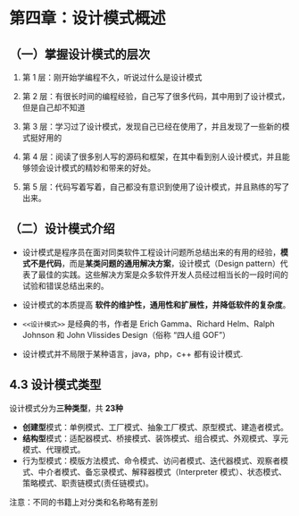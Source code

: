 # 第四章：设计模式概述

## （一）掌握设计模式的层次

1) 第 1 层：刚开始学编程不久，听说过什么是设计模式

2) 第 2 层：有很长时间的编程经验，自己写了很多代码，其中用到了设计模式，但是自己却不知道

3) 第 3 层：学习过了设计模式，发现自己已经在使用了，并且发现了一些新的模式挺好用的

4) 第 4 层：阅读了很多别人写的源码和框架，在其中看到别人设计模式，并且能够领会设计模式的精妙和带来的好处。

5) 第 5 层：代码写着写着，自己都没有意识到使用了设计模式，并且熟练的写了出来。

## （二）设计模式介绍

- 设计模式是程序员在面对同类软件工程设计问题所总结出来的有用的经验，**模式不是代码**，而是**某类问题的通用解决方案**，设计模式（Design  pattern）代表了最佳的实践。这些解决方案是众多软件开发人员经过相当长的一段时间的试验和错误总结出来的。

- 设计模式的本质提高 **软件的维护性，通用性和扩展性，并降低软件的复杂度**。

- `<<设计模式>>` 是经典的书，作者是 Erich  Gamma、Richard  Helm、Ralph  Johnson 和 John  Vlissides Design（俗称 “四人组 GOF”）

- 设计模式并不局限于某种语言，java，php，c++ 都有设计模式.

## 4.3 设计模式类型

设计模式分为**三种类型**，共 **23种**

- **创建型**模式：单例模式、工厂模式、抽象工厂模式、原型模式、建造者模式。
- **结构型**模式：适配器模式、桥接模式、装饰模式、组合模式、外观模式、享元模式、代理模式。
- 行为型模式：模版方法模式、命令模式、访问者模式、迭代器模式、观察者模式、中介者模式、备忘录模式、解释器模式（Interpreter 模式）、状态模式、策略模式、职责链模式(责任链模式)。

注意：不同的书籍上对分类和名称略有差别

